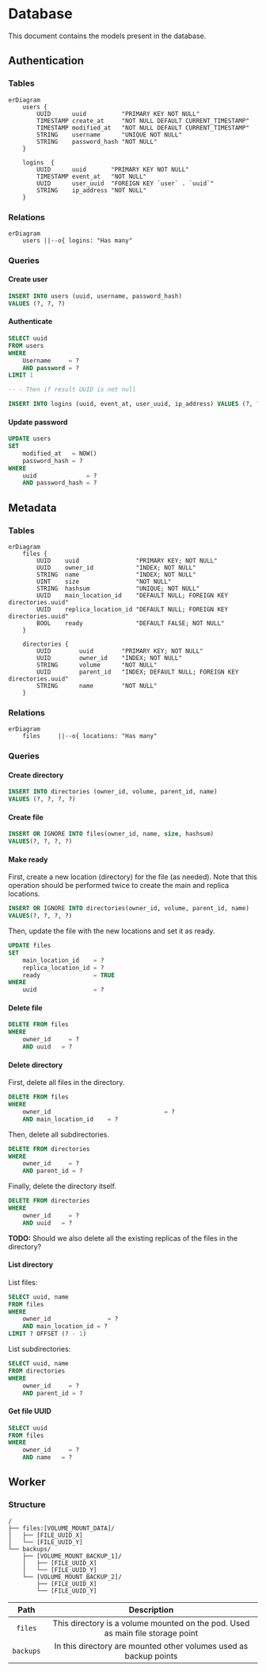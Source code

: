 # Database

This document contains the models present in the database.

## Authentication

### Tables

```mermaid
erDiagram
	users {
		UUID      uuid          "PRIMARY KEY NOT NULL"
		TIMESTAMP create_at     "NOT NULL DEFAULT CURRENT_TIMESTAMP"
		TIMESTAMP modified_at   "NOT NULL DEFAULT CURRENT_TIMESTAMP"
		STRING    username      "UNIQUE NOT NULL"
		STRING    password_hash "NOT NULL"
	}
	
	logins  {
		UUID      uuid       "PRIMARY KEY NOT NULL"
		TIMESTAMP event_at   "NOT NULL"
		UUID      user_uuid  "FOREIGN KEY `user` . `uuid`"
		STRING    ip_address "NOT NULL"
	}
```

### Relations

```mermaid
erDiagram
	users ||--o{ logins: "Has many"
```

### Queries

#### Create user

```sql
INSERT INTO users (uuid, username, password_hash) 
VALUES (?, ?, ?)
```

#### Authenticate

```sql
SELECT uuid
FROM users
WHERE 
	Username     = ?
	AND password = ?
LIMIT 1

-- - Then if result UUID is not null

INSERT INTO logins (uuid, event_at, user_uuid, ip_address) VALUES (?, ?, ?, ?)
```

#### Update password

```sql
UPDATE users
SET
	modified_at   = NOW()
	password_hash = ?
WHERE
	uuid              = ?
	AND password_hash = ?
```

## Metadata

### Tables

```mermaid
erDiagram
	files {
		UUID    uuid                "PRIMARY KEY; NOT NULL"
		UUID    owner_id            "INDEX; NOT NULL"
		STRING  name                "INDEX; NOT NULL"
		UINT    size                "NOT NULL"
		STRING  hashsum             "UNIQUE; NOT NULL"
		UUID    main_location_id    "DEFAULT NULL; FOREIGN KEY directories.uuid"
		UUID    replica_location_id "DEFAULT NULL; FOREIGN KEY directories.uuid"
		BOOL    ready               "DEFAULT FALSE; NOT NULL"
	}

	directories {
		UUID        uuid        "PRIMARY KEY; NOT NULL"
		UUID        owner_id    "INDEX; NOT NULL"
		STRING      volume      "NOT NULL"
		UUID        parent_id   "INDEX; DEFAULT NULL; FOREIGN KEY directories.uuid"
		STRING      name        "NOT NULL"
	}
```

### Relations

```mermaid
erDiagram
	files     ||--o{ locations: "Has many"
```

### Queries

#### Create directory

```sql
INSERT INTO directories (owner_id, volume, parent_id, name)
VALUES (?, ?, ?, ?)
```

#### Create file

```sql
INSERT OR IGNORE INTO files(owner_id, name, size, hashsum)
VALUES(?, ?, ?, ?)
```

#### Make ready 

First, create a new location (directory) for the file (as needed). Note that this operation should be performed twice to create the main and replica locations.

```sql
INSERT OR IGNORE INTO directories(owner_id, volume, parent_id, name)
VALUES(?, ?, ?, ?)
```

Then, update the file with the new locations and set it as ready.

```sql
UPDATE files
SET
	main_location_id    = ?
	replica_location_id = ?
	ready               = TRUE
WHERE
	uuid                = ?
```

#### Delete file

```sql
DELETE FROM files
WHERE
	owner_id	 = ?
	AND uuid   = ?
```

#### Delete directory

First, delete all files in the directory.

```sql
DELETE FROM files
WHERE
	owner_id	 							= ?
	AND main_location_id    = ?
```

Then, delete all subdirectories.

```sql
DELETE FROM directories
WHERE
	owner_id	 = ?
	AND parent_id = ?
```

Finally, delete the directory itself.

```sql
DELETE FROM directories
WHERE
	owner_id	 = ?
	AND uuid   = ?
```

**TODO:** Should we also delete all the existing replicas of the files in the directory?

#### List directory

List files: 

```sql
SELECT uuid, name
FROM files
WHERE
	owner_id				= ?
	AND main_location_id = ?
LIMIT ? OFFSET (? - 1)
```

List subdirectories:

```sql
SELECT uuid, name
FROM directories
WHERE
	owner_id	 = ?
	AND parent_id = ?
```

#### Get file UUID

```sql
SELECT uuid
FROM files
WHERE
	owner_id	 = ?
	AND name   = ?
```

## Worker

### Structure

```
/
├── files:[VOLUME_MOUNT_DATA]/
│   ├── [FILE_UUID_X]
│   └── [FILE_UUID_Y]
└── backups/
    ├── [VOLUME_MOUNT_BACKUP_1]/
    │   ├── [FILE_UUID_X]
    │   └── [FILE_UUID_Y]
    └── [VOLUME_MOUNT_BACKUP_2]/
        ├── [FILE_UUID_X]
        └── [FILE_UUID_Y]
```

|   Path    |                         Description                          |
| :-------: | :----------------------------------------------------------: |
|  `files`  | This directory is a volume mounted on the pod. Used as main file storage point |
| `backups` | In this directory are mounted other volumes used as backup points |